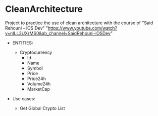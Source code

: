 # CleanArchitecture
Project to practice the use of clean architecture with the course of "Said Rehouni - iOS Dev"
"https://www.youtube.com/watch?v=nILL3UXrMS0&ab_channel=SaidRehouni-iOSDev"


- ENTITIES:
    - Cryptocurrency
        - Id
        - Name
        - Symbol
        - Price
        - Price24h
        - Volume24h
        - MarketCap

- Use cases:
    - Get Global Crypto List
